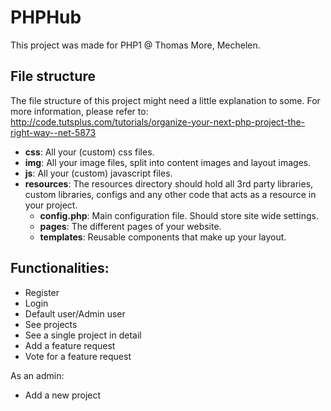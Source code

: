 # PHPHub

This project was made for PHP1 @ Thomas More, Mechelen.

## File structure

The file structure of this project might need a little explanation to some.
For more information, please refer to: http://code.tutsplus.com/tutorials/organize-your-next-php-project-the-right-way--net-5873

* **css**: All your (custom) css files.
* **img**: All your image files, split into content images and layout images.
* **js**: All your (custom) javascript files.
* **resources**: The resources directory should hold all 3rd party libraries, custom libraries, configs and any other code that acts as a resource in your project.
	* **config.php**: Main configuration file. Should store site wide settings.
	* **pages**: The different pages of your website.
	* **templates**: Reusable components that make up your layout.
	
## Functionalities:

* Register
* Login
* Default user/Admin user
* See projects
* See a single project in detail
* Add a feature request
* Vote for a feature request

As an admin:

* Add a new project
